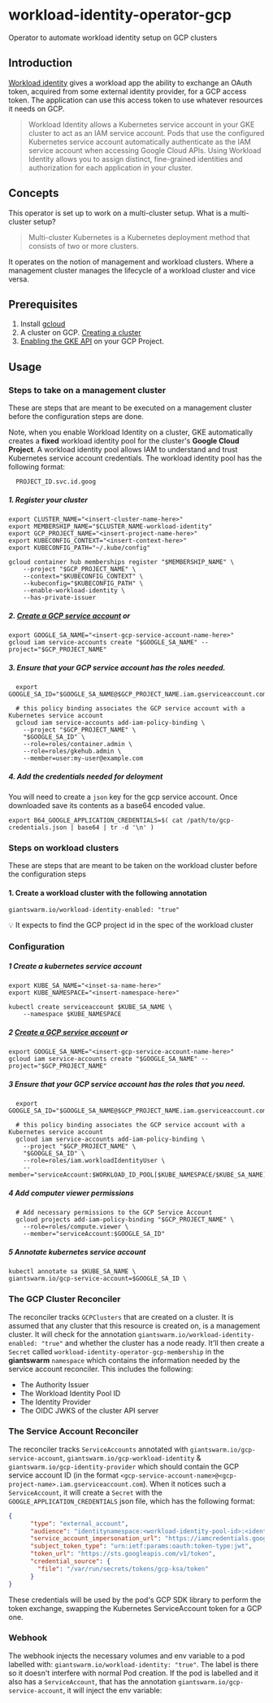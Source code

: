 # workload-identity-operator-gcp
Operator to automate workload identity setup on GCP clusters

## Introduction

[Workload identity](https://cloud.google.com/iam/docs/workload-identity-federation) gives a workload app the ability to exchange an OAuth token, acquired from some external identity provider, for a GCP access token.
The application can use this access token to use whatever resources it needs on GCP.


> Workload Identity allows a Kubernetes service account in your GKE cluster to act as an IAM service account.
> Pods that use the configured Kubernetes service account automatically authenticate as the IAM service account when accessing Google Cloud APIs.
> Using Workload Identity allows you to assign distinct, fine-grained identities and authorization for each application in your cluster.

## Concepts

This operator is set up to work on a multi-cluster setup. What is a multi-cluster setup?

> Multi-cluster Kubernetes is a Kubernetes deployment method that consists of two or more clusters.

It operates on the notion of management and workload clusters. Where a management cluster manages the lifecycle of a workload cluster and vice versa.


## Prerequisites
1. Install [gcloud](https://cloud.google.com/sdk/docs/install)
2. A cluster on GCP. [Creating a cluster ](https://github.com/giantswarm/capo-mc-bootstrap/)
3. [Enabling the GKE API](https://cloud.google.com/endpoints/docs/openapi/enable-api) on your GCP Project. 


## Usage

### Steps to take on a management cluster
These are steps that are meant to be executed on a management cluster before the configuration steps are done.

Note, when you enable Workload Identity on a cluster, GKE automatically creates a **fixed** workload identity pool for the cluster's **Google Cloud Project**.
A workload identity pool allows IAM to understand and trust Kubernetes service account credentials.
The workload identity pool has the following format:
```
  PROJECT_ID.svc.id.goog
```

##### 1. Register your cluster
```
export CLUSTER_NAME="<insert-cluster-name-here>" 
export MEMBERSHIP_NAME="$CLUSTER_NAME-workload-identity"
export GCP_PROJECT_NAME="<insert-project-name-here>"
export KUBECONFIG_CONTEXT="<insert-context-here>"
export KUBECONFIG_PATH="~/.kube/config"
```
```
gcloud container hub memberships register "$MEMBERSHIP_NAME" \
    --project "$GCP_PROJECT_NAME" \
    --context="$KUBECONFIG_CONTEXT" \
    --kubeconfig="$KUBECONFIG_PATH" \
    --enable-workload-identity \
    --has-private-issuer
``` 

##### 2. [Create a GCP service account](https://cloud.google.com/iam/docs/creating-managing-service-accounts#creating) or 

```
export GOOGLE_SA_NAME="<insert-gcp-service-account-name-here>"
gcloud iam service-accounts create "$GOOGLE_SA_NAME" --project="$GCP_PROJECT_NAME"
```

##### 3. Ensure that your GCP service account has the roles needed. 

```
  export GOOGLE_SA_ID="$GOOGLE_SA_NAME@$GCP_PROJECT_NAME.iam.gserviceaccount.com"

  # this policy binding associates the GCP service account with a Kubernetes service account
  gcloud iam service-accounts add-iam-policy-binding \
    --project "$GCP_PROJECT_NAME" \
    "$GOOGLE_SA_ID" \
    --role=roles/container.admin \
    --role=roles/gkehub.admin \
    --member=user:my-user@example.com
```

##### 4. Add the credentials needed for deloyment

You will need to create a `json` key for the gcp service account. Once downloaded save its contents as a base64 encoded value.

```
export B64_GOOGLE_APPLICATION_CREDENTIALS=$( cat /path/to/gcp-credentials.json | base64 | tr -d '\n' )
```

### Steps on workload clusters
These are steps that are meant to be taken on the workload cluster before the configuration steps

#### 1. Create a workload cluster with the following annotation
```
giantswarm.io/workload-identity-enabled: "true"
```
💡 It expects to find the GCP project id in the spec of the workload cluster


### Configuration

##### 1 Create a kubernetes service account

```
export KUBE_SA_NAME="<inset-sa-name-here>"
export KUBE_NAMESPACE="<insert-namespace-here>"

kubectl create serviceaccount $KUBE_SA_NAME \
    --namespace $KUBE_NAMESPACE
```

##### 2 [Create a GCP service account](https://cloud.google.com/iam/docs/creating-managing-service-accounts#creating) or 

```
export GOOGLE_SA_NAME="<insert-gcp-service-account-name-here>"
gcloud iam service-accounts create "$GOOGLE_SA_NAME" --project="$GCP_PROJECT_NAME"
```

##### 3 Ensure that your GCP service account has the roles that you need. 

```
  export GOOGLE_SA_ID="$GOOGLE_SA_NAME@$GCP_PROJECT_NAME.iam.gserviceaccount.com"

  # this policy binding associates the GCP service account with a Kubernetes service account
  gcloud iam service-accounts add-iam-policy-binding \
    --project "$GCP_PROJECT_NAME" \
    "$GOOGLE_SA_ID" \
    --role=roles/iam.workloadIdentityUser \
    --member="serviceAccount:$WORKLOAD_ID_POOL[$KUBE_NAMESPACE/$KUBE_SA_NAME]"
```

##### 4 Add computer viewer permissions
```
  # Add necessary permissions to the GCP Service Account
  gcloud projects add-iam-policy-binding "$GCP_PROJECT_NAME" \
    --role=roles/compute.viewer \
    --member="serviceAccount:$GOOGLE_SA_ID"
```

##### 5 Annotate kubernetes service account
  ```
  kubectl annotate sa $KUBE_SA_NAME \ 
  giantswarm.io/gcp-service-account=$GOOGLE_SA_ID \
  ```

### The GCP Cluster Reconciler
The reconciler tracks `GCPClusters` that are created on a cluster. It is assumed that any cluster that this resource is created on, is a management cluster.
It will check for the annotation `giantswarm.io/workload-identity-enabled: "true"` and whether the cluster has a node ready.
It'll then create a `Secret` called `workload-identity-operator-gcp-membership` in the **giantswarm** `namespace` which contains the information needed by the service account reconciler.
This includes the following:
  * The Authority Issuer
  * The Workload Identity Pool ID
  * The Identity Provider
  * The OIDC JWKS of the cluster API server

### The Service Account Reconciler

The reconciler tracks `ServiceAccounts` annotated with `giantswarm.io/gcp-service-account`, `giantswarm.io/gcp-workload-identity` & `giantswarm.io/gcp-identity-provider` which should contain the GCP service account ID (in the format `<gcp-service-account-name>@<gcp-project-name>.iam.gserviceaccount.com`).
When it notices such a `ServiceAccount`, it will create a `Secret` with the `GOOGLE_APPLICATION_CREDENTIALS` json file, which has the following format:
```json
{
      "type": "external_account",
      "audience": "identitynamespace:<workload-identity-pool-id>:<identity-provider-from-workload-identity-pool>",
      "service_account_impersonation_url": "https://iamcredentials.googleapis.com/v1/projects/-/serviceAccounts/<service-account-id>:generateAccessToken",
      "subject_token_type": "urn:ietf:params:oauth:token-type:jwt",
      "token_url": "https://sts.googleapis.com/v1/token",
      "credential_source": {
        "file": "/var/run/secrets/tokens/gcp-ksa/token"
      }
}
```
These credentials will be used by the pod's GCP SDK library to perform the token exchange, swapping the Kubernetes ServiceAccount token for a GCP one.

### Webhook

The webhook injects the necessary volumes and env variable to a pod labelled with: `giantswarm.io/workload-identity: "true"`.
The label is there so it doesn't interfere with normal Pod creation.
If the pod is labelled and it also has a `ServiceAccount`, that has the annotation `giantswarm.io/gcp-service-account`, it will inject the env variable:


